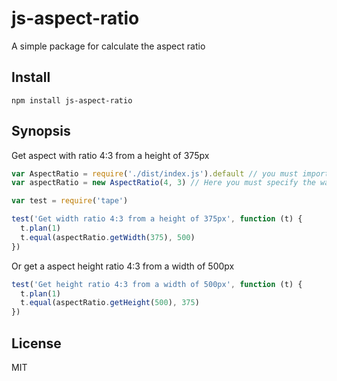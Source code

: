 # js-aspect-ratio
A simple package for calculate the aspect ratio
## Install
    npm install js-aspect-ratio
## Synopsis
Get aspect with ratio 4:3 from a height of 375px
```javascript
var AspectRatio = require('./dist/index.js').default // you must import like **require('js-aspect-ratio')**
var aspectRatio = new AspectRatio(4, 3) // Here you must specify the want aspect ratio 4:3, 16:9

var test = require('tape')

test('Get width ratio 4:3 from a height of 375px', function (t) {
  t.plan(1)
  t.equal(aspectRatio.getWidth(375), 500)
})
```
Or get a aspect height ratio 4:3 from a width of 500px
```javascript
test('Get height ratio 4:3 from a width of 500px', function (t) {
  t.plan(1)
  t.equal(aspectRatio.getHeight(500), 375)
})
```
## License
MIT

